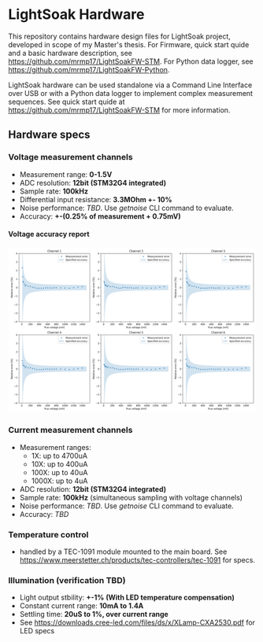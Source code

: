# LightSoak Hardware
This repository contains hardware design files for LightSoak project, developed in scope of my Master's thesis. For Firmware, quick start quide and a basic hardware description, see https://github.com/mrmp17/LightSoakFW-STM. For Python data logger, see https://github.com/mrmp17/LightSoakFW-Python.

LightSoak hardware can be used standalone via a Command Line Interface over USB or with a Python data logger to implement complex measurement sequences. See quick start quide at https://github.com/mrmp17/LightSoakFW-STM for more information.

## Hardware specs

### Voltage measurement channels
- Measurement range: **0-1.5V**
- ADC resolution: **12bit (STM32G4 integrated)**
- Sample rate: **100kHz**
- Differential input resistance: **3.3MOhm +- 10%**
- Noise performance: *TBD*. Use *getnoise* CLI command to evaluate.
- Accuracy: **+-(0.25% of measurement + 0.75mV)**

#### Voltage accuracy report
![Accuracy report:](docs/calreport_5-9-2023.png)

### Current measurement channels
- Measurement ranges:
    - 1X: up to 4700uA
    - 10X: up to 400uA
    - 100X: up to 40uA
    - 1000X: up to 4uA
- ADC resolution: **12bit (STM32G4 integrated)**
- Sample rate: **100kHz** (simultaneous sampling with voltage channels)
- Noise performance: *TBD*. Use *getnoise* CLI command to evaluate.
- Accuracy: *TBD*

### Temperature control
- handled by a TEC-1091 module mounted to the main board. See https://www.meerstetter.ch/products/tec-controllers/tec-1091 for specs.

### Illumination (verification TBD)
- Light output stbility: **+-1% (With LED temperature compensation)**
- Constant current range: **10mA to 1.4A**
- Settling time: **20uS to 1%, over current range**
- See https://downloads.cree-led.com/files/ds/x/XLamp-CXA2530.pdf for LED specs
